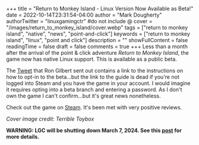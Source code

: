 +++
title = "Return to Monkey Island - Linux Version Now Available as Beta!"
date = 2022-10-14T23:31:54-04:00
author = "Mark Dougherty"
authorTwitter = "linuxgamingctr" #do not include @
cover = "/images/return_to_monkey_island/cover.webp"
tags = ["return to monkey island", "native", "news", "point-and-click"]
keywords = ["return to monkey island", "linux", "point and click"]
description = ""
showFullContent = false
readingTime = false
draft = false
comments = true
+++
Less than a month after the arrival of the point & click adventure *Return to Monkey Island*, the game now has native Linux support. This is available as a public beta.

The [Tweet](https://twitter.com/grumpygamer/status/1580990722580566018) that Ron Gilbert sent out contains a link to the instructions on how to opt-in to the beta...but the link to the guide is dead if you're not logged into Steam and you have the game in your account. I would imagine it requires opting into a beta branch and entering a password. As I don't own the game I can't confirm...but it's great news nonetheless.

Check out the game on [Steam](https://store.steampowered.com/app/2060130/Return_to_Monkey_Island/). It's been met with very positive reviews.

*Cover image credit: Terrible Toybox*

**WARNING: LGC will be shutting down March 7, 2024. See this [post](https://linuxgamingcentral.com/posts/the-end-of-lgc/) for more details.**

